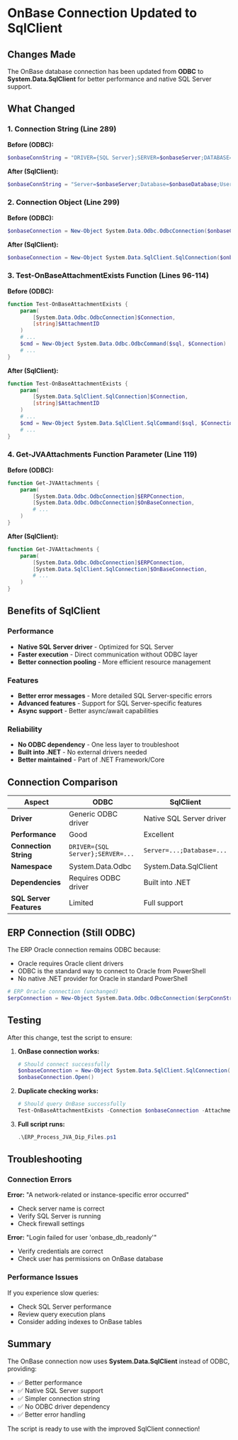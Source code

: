 # OnBase Connection Updated to SqlClient

## Changes Made

The OnBase database connection has been updated from **ODBC** to **System.Data.SqlClient** for better performance and native SQL Server support.

## What Changed

### 1. Connection String (Line 289)
**Before (ODBC):**
```powershell
$onbaseConnString = "DRIVER={SQL Server};SERVER=$onbaseServer;DATABASE=$onbaseDatabase;User Id=onbase_db_readonly;Password=p0exV3XanGknDfFnBvMe;"
```

**After (SqlClient):**
```powershell
$onbaseConnString = "Server=$onbaseServer;Database=$onbaseDatabase;User Id=onbase_db_readonly;Password=p0exV3XanGknDfFnBvMe;"
```

### 2. Connection Object (Line 299)
**Before (ODBC):**
```powershell
$onbaseConnection = New-Object System.Data.Odbc.OdbcConnection($onbaseConnString)
```

**After (SqlClient):**
```powershell
$onbaseConnection = New-Object System.Data.SqlClient.SqlConnection($onbaseConnString)
```

### 3. Test-OnBaseAttachmentExists Function (Lines 96-114)
**Before (ODBC):**
```powershell
function Test-OnBaseAttachmentExists {
    param(
        [System.Data.Odbc.OdbcConnection]$Connection,
        [string]$AttachmentID
    )
    # ...
    $cmd = New-Object System.Data.Odbc.OdbcCommand($sql, $Connection)
    # ...
}
```

**After (SqlClient):**
```powershell
function Test-OnBaseAttachmentExists {
    param(
        [System.Data.SqlClient.SqlConnection]$Connection,
        [string]$AttachmentID
    )
    # ...
    $cmd = New-Object System.Data.SqlClient.SqlCommand($sql, $Connection)
    # ...
}
```

### 4. Get-JVAAttachments Function Parameter (Line 119)
**Before (ODBC):**
```powershell
function Get-JVAAttachments {
    param(
        [System.Data.Odbc.OdbcConnection]$ERPConnection,
        [System.Data.Odbc.OdbcConnection]$OnBaseConnection,
        # ...
    )
}
```

**After (SqlClient):**
```powershell
function Get-JVAAttachments {
    param(
        [System.Data.Odbc.OdbcConnection]$ERPConnection,
        [System.Data.SqlClient.SqlConnection]$OnBaseConnection,
        # ...
    )
}
```

## Benefits of SqlClient

### Performance
- **Native SQL Server driver** - Optimized for SQL Server
- **Faster execution** - Direct communication without ODBC layer
- **Better connection pooling** - More efficient resource management

### Features
- **Better error messages** - More detailed SQL Server-specific errors
- **Advanced features** - Support for SQL Server-specific features
- **Async support** - Better async/await capabilities

### Reliability
- **No ODBC dependency** - One less layer to troubleshoot
- **Built into .NET** - No external drivers needed
- **Better maintained** - Part of .NET Framework/Core

## Connection Comparison

| Aspect | ODBC | SqlClient |
|--------|------|-----------|
| **Driver** | Generic ODBC driver | Native SQL Server driver |
| **Performance** | Good | Excellent |
| **Connection String** | `DRIVER={SQL Server};SERVER=...` | `Server=...;Database=...` |
| **Namespace** | System.Data.Odbc | System.Data.SqlClient |
| **Dependencies** | Requires ODBC driver | Built into .NET |
| **SQL Server Features** | Limited | Full support |

## ERP Connection (Still ODBC)

The ERP Oracle connection remains ODBC because:
- Oracle requires Oracle client drivers
- ODBC is the standard way to connect to Oracle from PowerShell
- No native .NET provider for Oracle in standard PowerShell

```powershell
# ERP Oracle connection (unchanged)
$erpConnection = New-Object System.Data.Odbc.OdbcConnection($erpConnString)
```

## Testing

After this change, test the script to ensure:

1. **OnBase connection works:**
   ```powershell
   # Should connect successfully
   $onbaseConnection = New-Object System.Data.SqlClient.SqlConnection($onbaseConnString)
   $onbaseConnection.Open()
   ```

2. **Duplicate checking works:**
   ```powershell
   # Should query OnBase successfully
   Test-OnBaseAttachmentExists -Connection $onbaseConnection -AttachmentID "12345"
   ```

3. **Full script runs:**
   ```powershell
   .\ERP_Process_JVA_Dip_Files.ps1
   ```

## Troubleshooting

### Connection Errors

**Error:** "A network-related or instance-specific error occurred"
- Check server name is correct
- Verify SQL Server is running
- Check firewall settings

**Error:** "Login failed for user 'onbase_db_readonly'"
- Verify credentials are correct
- Check user has permissions on OnBase database

### Performance Issues

If you experience slow queries:
- Check SQL Server performance
- Review query execution plans
- Consider adding indexes to OnBase tables

## Summary

The OnBase connection now uses **System.Data.SqlClient** instead of ODBC, providing:
- ✅ Better performance
- ✅ Native SQL Server support
- ✅ Simpler connection string
- ✅ No ODBC driver dependency
- ✅ Better error handling

The script is ready to use with the improved SqlClient connection!

